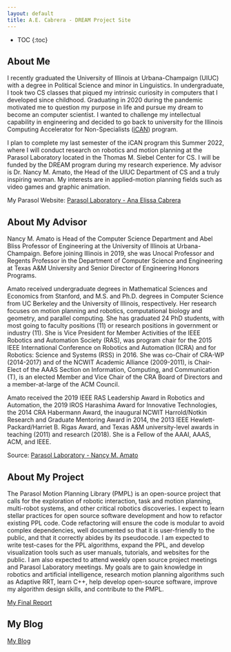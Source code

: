 ```yaml
---
layout: default
title: A.E. Cabrera - DREAM Project Site
---
```


* TOC
{:toc}


## About Me 

I recently graduated the University of Illinois at Urbana-Champaign (UIUC) with a  degree in Political Science and minor in Linguistics. In undergraduate, I took two CS classes that piqued my intrinsic curiosity in computers that I developed since childhood. Graduating in 2020 during the pandemic motivated me to question my purpose in life and pursue my dream to become an computer scientist. I wanted to challenge my intellectual capability in engineering and decided to go back to university for the Illinois Computing Accelerator for Non-Specialists ([iCAN](https://cs.illinois.edu/academics/graduate/ican)) program.

I plan to complete my last semester of the iCAN program this Summer 2022, where I will conduct research on 
robotics and motion planning at the Parasol Laboratory located in the Thomas M. Siebel Center for CS. I will be funded by the DREAM program during my research experience. My advisor is Dr. Nancy M. Amato, the Head of the UIUC Department of CS and a truly inspiring woman. My interests are in applied-motion planning fields such as video games and graphic animation. 

My Parasol Website: [Parasol Laboratory - Ana Elissa Cabrera](https://parasollab.web.illinois.edu/people/aec4/)

## About My Advisor

Nancy M. Amato is Head of the Computer Science Department and Abel Bliss Professor of Engineering at the University of Illinois at Urbana-Champaign. Before joining Illinois in 2019, she was Unocal Professor and Regents Professor in the Department of Computer Science and Engineering at Texas A&M University and Senior Director of Engineering Honors Programs.

Amato received undergraduate degrees in Mathematical Sciences and Economics from Stanford, and M.S. and Ph.D. degrees in Computer Science from UC Berkeley and the University of Illinois, respectively. Her research focuses on motion planning and robotics, computational biology and geometry, and parallel computing. She has graduated 24 PhD students, with most going to faculty positions (11) or research positions in government or industry (11). She is Vice President for Member Activities of the IEEE Robotics and Automation Society (RAS), was program chair for the 2015 IEEE International Conference on Robotics and Automation (ICRA) and for Robotics: Science and Systems (RSS) in 2016. She was co-Chair of CRA-WP (2014-2017) and of the NCWIT Academic Alliance (2009-2011), is Chair-Elect of the AAAS Section on Information, Computing, and Communication (T), is an elected Member and Vice Chair of the CRA Board of Directors and a member-at-large of the ACM Council.

Amato received the 2019 IEEE RAS Leadership Award in Robotics and Automation, the 2019 IROS Harashima Award for Innovative Technologies, the 2014 CRA Habermann Award, the inaugural NCWIT Harrold/Notkin Research and Graduate Mentoring Award in 2014, the 2013 IEEE Hewlett-Packard/Harriet B. Rigas Award, and Texas A&M university-level awards in teaching (2011) and research (2018). She is a Fellow of the AAAI, AAAS, ACM, and IEEE.

Source: [Parasol Laboratory - Nancy M. Amato](https://parasollab.web.illinois.edu/people/amato/short-bio.php)


## About My Project

The Parasol Motion Planning Library (PMPL) is an open-source project that calls for the exploration of robotic interaction, task and motion planning, multi-robot systems, and other critical robotics discoveries. I expect to learn stellar practices for open source software development and how to refactor existing PPL code. Code refactoring will ensure the code is modular to avoid complex dependencies, well documented so that it is user-friendly to the public, and that it correctly abides by its pseudocode. I am expected to write test-cases for the PPL algorithms, expand the PPL, and develop visualization tools such as user manuals, tutorials, and websites for the public. I am also expected to attend weekly open source project meetings and Parasol Laboratory meetings.
My goals are to gain knowledge in robotics and artificial intelligence, research motion planning algorithms such as Adaptive RRT, learn C++, help develop open-source software, improve my algorithm design skills, and contribute to the PMPL. 

[My Final Report](files/finalreport.pdf)

## My Blog

[My Blog](blog.html)

